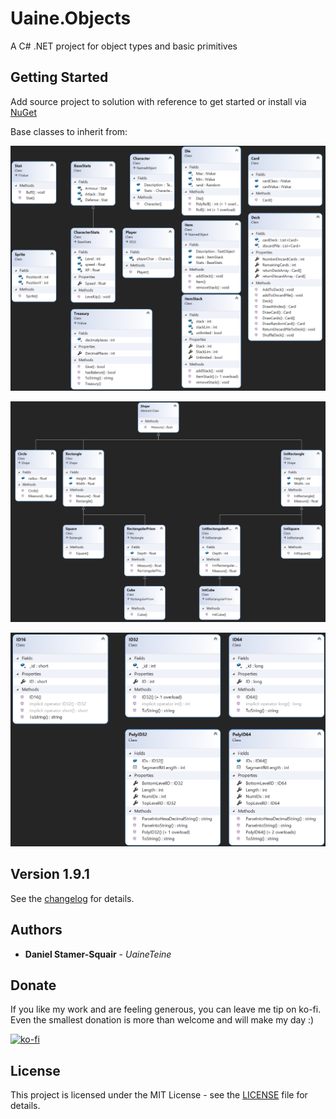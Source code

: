 # Uaine.Objects

A C# .NET project for object types and basic primitives

## Getting Started

Add source project to solution with reference to get started or install via [NuGet](https://www.nuget.org/packages/Uaine.Objects/)

Base classes to inherit from:

![GameDiagram](https://raw.githubusercontent.com/uaineteine/Uaine.Objects/release/images/gameclasses.png)

![ShapeDiagram](https://raw.githubusercontent.com/uaineteine/Uaine.Objects/release/images/Shapes.png)

![IDDiagram](https://raw.githubusercontent.com/uaineteine/Uaine.Objects/release/images/IDs.png)

## Version 1.9.1

See the [changelog](changelog.txt) for details.

## Authors

* **Daniel Stamer-Squair** - *UaineTeine*

## Donate

If you like my work and are feeling generous, you can leave me tip on ko-fi. Even the smallest donation is more than welcome and will make my day :)

[![ko-fi](https://ko-fi.com/img/githubbutton_sm.svg)](https://ko-fi.com/C0C43PQ0I)

<!--Alternatively you can become a patron :D

[![patroen](https://i.imgur.com/SWniXXj.png)](https://www.patreon.com/bePatron?u=51145413)-->

## License

This project is licensed under the MIT License - see the [LICENSE](LICENSE) file for details.

